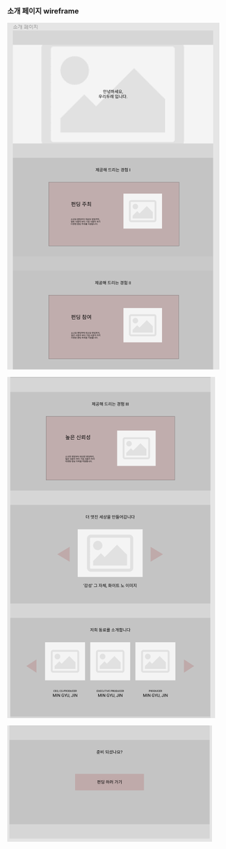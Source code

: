 ### 소개 페이지 wireframe

![image-20220307230256710](wireframe제작.assets/image-20220307230256710.png)

![image-20220307230325017](wireframe제작.assets/image-20220307230325017.png)

![image-20220307230344019](wireframe제작.assets/image-20220307230344019.png)

